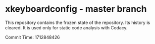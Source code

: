 # xkeyboardconfig - master branch

This repository contains the frozen state of the repository.
Its history is cleared. It is used only for static code
analysis with Codacy.

Commit Time: 1712848426